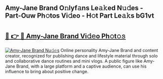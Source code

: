 ## Amy-Jane Brand O𝚗lyf𝚊ns Le𝚊𝚔ed N𝚞𝚍es - Part-Ouw Ph𝚘tos Vi𝚍eo - H𝚘t Part Le𝚊𝚔s bG1vt

# <h2><a href="http://hf5cp9.feru.top/?c=Amy-Jane+Brand">🔗 👉 🔴 Amy-Jane Brand Vi𝚍𝚎o Ph𝚘t𝚘𝚜</a></h2>

[![Amy-Jane Brand Nu𝚍𝚎s](https://i.imgur.com/0TWrTi3.gif)](http://hf5cp9.feru.top/?c=Amy-Jane+Brand)
Online personality Amy-Jane Brand and content creator, recognized for publishing dance and lifestyle material through solo and collaborative dance routines and mini vlogs. A public figure like Amy-Jane Brand, with a large platform and a captive audience, can use his influence to bring about positive change. 
